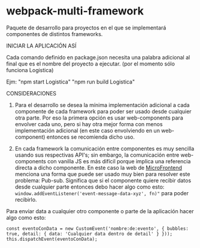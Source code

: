 # webpack-multi-framework
 Paquete de desarrollo para proyectos en el que se implementará componentes de distintos frameworks.


INICIAR LA APLICACIÓN ASÍ

Cada comando definido en package.json necesita una palabra adicional al final que es el nombre del proyecto a ejecutar. (por el momento sólo funciona Logistica)

Ejm:
"npm start Logistica"
"npm run build Logistica"


CONSIDERACIONES

1. Para el desarrollo se desea la mínima implementación adicional a cada componente de cada framework para poder ser usado desde cualquier otra parte. Por eso la primera opción es usar web-components para envolver cada uno, pero si hay otra mejor forma con menos implementación adicional (en este caso envolviendo en un web-component) entonces se recomienda dicho uso. 

2. En cada framework la comunicación entre componentes es muy sencilla usando sus respectivas API's; sin embargo, la comunicación entre web-components con vanilla JS es más difícil porque implica una referencia directa a dicho componente. En este caso la web de [MicroFrontend](https://micro-frontends-es.org/) menciona una forma que puede ser usado muy bien para resolver este problema: Pub-sub. Significa que si el componente quiere recibir datos desde cualquier parte entonces debo hacer algo como esto:
``
window.addEventListener('event-message-data-xyz', fn)"
``
para poder recibirlo.

Para enviar data a cualquier otro componente o parte de la aplicación hacer algo como esto:

``
const eventoConData = new CustomEvent('nombre:de:evento', {
    bubbles: true,
    detail: {
        data: 'Cualquier data dentro de detail'
    }
}));
this.dispatchEvent(eventoConData);
``